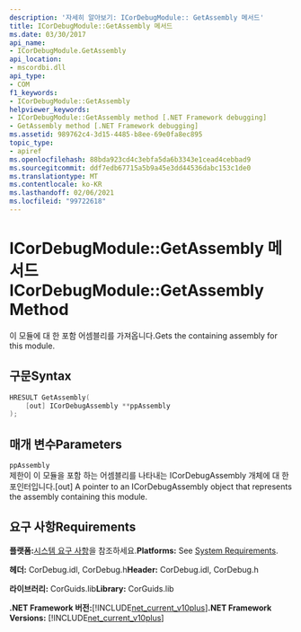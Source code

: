```yaml
---
description: '자세히 알아보기: ICorDebugModule:: GetAssembly 메서드'
title: ICorDebugModule::GetAssembly 메서드
ms.date: 03/30/2017
api_name:
- ICorDebugModule.GetAssembly
api_location:
- mscordbi.dll
api_type:
- COM
f1_keywords:
- ICorDebugModule::GetAssembly
helpviewer_keywords:
- ICorDebugModule::GetAssembly method [.NET Framework debugging]
- GetAssembly method [.NET Framework debugging]
ms.assetid: 989762c4-3d15-4485-b8ee-69e0fa8ec895
topic_type:
- apiref
ms.openlocfilehash: 88bda923cd4c3ebfa5da6b3343e1cead4cebbad9
ms.sourcegitcommit: ddf7edb67715a5b9a45e3dd44536dabc153c1de0
ms.translationtype: MT
ms.contentlocale: ko-KR
ms.lasthandoff: 02/06/2021
ms.locfileid: "99722618"
---
```

# <a name="icordebugmodulegetassembly-method"></a><span data-ttu-id="bd144-103">ICorDebugModule::GetAssembly 메서드</span><span class="sxs-lookup"><span data-stu-id="bd144-103">ICorDebugModule::GetAssembly Method</span></span>

<span data-ttu-id="bd144-104">이 모듈에 대 한 포함 어셈블리를 가져옵니다.</span><span class="sxs-lookup"><span data-stu-id="bd144-104">Gets the containing assembly for this module.</span></span>  
  
## <a name="syntax"></a><span data-ttu-id="bd144-105">구문</span><span class="sxs-lookup"><span data-stu-id="bd144-105">Syntax</span></span>  
  
```cpp  
HRESULT GetAssembly(  
    [out] ICorDebugAssembly **ppAssembly  
);  
```  
  
## <a name="parameters"></a><span data-ttu-id="bd144-106">매개 변수</span><span class="sxs-lookup"><span data-stu-id="bd144-106">Parameters</span></span>  

 `ppAssembly`  
 <span data-ttu-id="bd144-107">제한이 이 모듈을 포함 하는 어셈블리를 나타내는 ICorDebugAssembly 개체에 대 한 포인터입니다.</span><span class="sxs-lookup"><span data-stu-id="bd144-107">[out] A pointer to an ICorDebugAssembly object that represents the assembly containing this module.</span></span>  
  
## <a name="requirements"></a><span data-ttu-id="bd144-108">요구 사항</span><span class="sxs-lookup"><span data-stu-id="bd144-108">Requirements</span></span>  

 <span data-ttu-id="bd144-109">**플랫폼:**[시스템 요구 사항](../../get-started/system-requirements.md)을 참조하세요.</span><span class="sxs-lookup"><span data-stu-id="bd144-109">**Platforms:** See [System Requirements](../../get-started/system-requirements.md).</span></span>  
  
 <span data-ttu-id="bd144-110">**헤더:** CorDebug.idl, CorDebug.h</span><span class="sxs-lookup"><span data-stu-id="bd144-110">**Header:** CorDebug.idl, CorDebug.h</span></span>  
  
 <span data-ttu-id="bd144-111">**라이브러리:** CorGuids.lib</span><span class="sxs-lookup"><span data-stu-id="bd144-111">**Library:** CorGuids.lib</span></span>  
  
 <span data-ttu-id="bd144-112">**.NET Framework 버전:**[!INCLUDE[net_current_v10plus](../../../../includes/net-current-v10plus-md.md)]</span><span class="sxs-lookup"><span data-stu-id="bd144-112">**.NET Framework Versions:** [!INCLUDE[net_current_v10plus](../../../../includes/net-current-v10plus-md.md)]</span></span>
